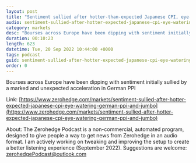 ```yaml
---
layout: post
title: "Sentiment sullied after hotter-than-expected Japanese CPI, eye-watering German PPI, and a jumbo Riksbank hike - Newsquawk US Market Open"
audio: sentiment-sullied-after-hotter-expected-japanese-cpi-eye-watering-german-ppi-and-jumbo-0
category: markets
desc: "Bourses across Europe have been dipping with sentiment initially sullied by a marked and unexpected acceleration in German PPI"
duration: 00:10:23
length: 623
datetime: Tue, 20 Sep 2022 10:44:00 +0000
tags: podcast
guid: sentiment-sullied-after-hotter-expected-japanese-cpi-eye-watering-german-ppi-and-jumbo-0
order: 0
---
```

Bourses across Europe have been dipping with sentiment initially sullied by a marked and unexpected acceleration in German PPI

Link: [https://www.zerohedge.com/markets/sentiment-sullied-after-hotter-expected-japanese-cpi-eye-watering-german-ppi-and-jumbo](https://www.zerohedge.com/markets/sentiment-sullied-after-hotter-expected-japanese-cpi-eye-watering-german-ppi-and-jumbo)

About: The Zerohedge Podcast is a non-commercial, automated program, designed to give people a way to get news from Zerohedge in an audio format.  I am actively working on tweaking and improving the setup to create a better listening experience (September 2022).  Suggestions are welcome: [zerohedgePodcast@outlook.com](mailto:zerohedgePodcast@outlook.com)